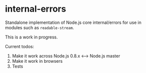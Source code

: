 # internal-errors

Standalone implementation of Node.js core internal/errors for use in modules
such as `readable-stream`.

This is a work in progress.

Current todos:

1. Make it work across Node.js 0.8.x <--> Node.js master
2. Make it work in browsers
3. Tests
